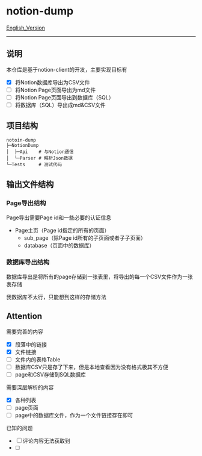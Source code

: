 # notion-dump

[English_Version](https://github.com/delta1037/notion-dump/blob/main/README_En.md)

------

## 说明

本仓库是基于notion-client的开发，主要实现目标有

- [x] 将Notion数据库导出为CSV文件
- [ ] 将Notion Page页面导出为md文件
- [ ] 将Notion Page页面导出到数据库（SQL）
- [ ] 将数据库（SQL）导出成md&CSV文件

## 项目结构

```shell
notoin-dump
├─NotionDump
│  ├─Api    # 与Notion通信
│  └─Parser # 解析Json数据
└─Tests 	# 测试代码
```

## 输出文件结构

### Page导出结构

Page导出需要Page id和一些必要的认证信息

-   Page主页（Page id指定的所有的页面）
    -   sub_page（除Page id所有的子页面或者子子页面）
    -   database（页面中的数据库）

### 数据库导出结构

数据库导出是将所有的page存储到一张表里，将导出的每一个CSV文件作为一张表存储

我数据库不太行，只能想到这样的存储方法

## Attention

需要完善的内容
- [x] 段落中的链接
- [x] 文件链接 
- [ ] 文件内的表格Table
- [ ] 数据库CSV只是存了下来，但是本地查看因为没有格式极其不方便
- [ ] page和CSV存储到SQL数据库

需要深层解析的内容
- [x] 各种列表
- [ ] page页面
- [ ] page中的数据库文件，作为一个文件链接存在即可

已知的问题
- [ ] 评论内容无法获取到
- [ ]
